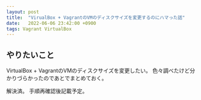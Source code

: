 ```yaml
---
layout: post
title:  "VirualBox + VagrantのVMのディスクサイズを変更するのにハマった話"
date:   2022-06-06 23:42:00 +0900
tags: Vagrant VirtualBox
---
```


## やりたいこと

VirtualBox + VagrantのVMのディスクサイズを変更したい。
色々調べたけど分かりづらかったのであとでまとめておく。

解決済。
手順再確認後記載予定。
